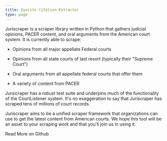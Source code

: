 ```yaml
---
title: Eyecite Citation Extractor
type: page
---
```







Juriscraper is a scraper library written in Python that gathers judicial opinions, PACER content, and oral arguments from the American court system. It is currently able to scrape:

- Opinions from all major appellate Federal courts
  
- Opinions from all state courts of last resort (typically their "Supreme Court")
  
- Oral arguments from all appellate federal courts that offer them
  
- A variety of content from PACER

Jursicraper has a robust test suite and underpins much of the functionality of the CourtListener system. It's no exaggeration to say that Juriscraper has scraped tens of millions of court records. 

Juriscraper aims to be a unified scraper framework that organizations can use to get the latest content from American courts. We hope this tool will be an asset to your scraping work and that you'll join us in using it.

<div className="text-center">
    <PurpleButton href="https://github.com/freelawproject/eyecite" size="lg">Read More on Github</PurpleButton>
</div>
